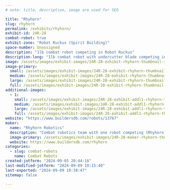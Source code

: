 ```yaml
---
# note: title, description, image are used for SEO

title: "Rhyhorn"
slug: rhyhorn
permalink: /exhibits/rhyhorn/
exhibit-id: 24R-28
combat-robot: true
exhibit-zone: "Robot Ruckus (Spirit Building)"
space-number: Unassigned
description: "1lb combat robot competing in Robot Ruckus"
description-long: "1lb combat robot with undercutter blade competing in the Robot Ruckus event."
image: /assets/images/exhibit-images/24R-28-exhibit-rhyhorn-thumbnail-img-1871-large.jpg
image-primary: 
  small: /assets/images/exhibit-images/24R-28-exhibit-rhyhorn-thumbnail-img-1871-small.jpg
  medium: /assets/images/exhibit-images/24R-28-exhibit-rhyhorn-thumbnail-img-1871-medium.jpg
  large: /assets/images/exhibit-images/24R-28-exhibit-rhyhorn-thumbnail-img-1871-large.jpg
  full: /assets/images/exhibit-images/24R-28-exhibit-rhyhorn-thumbnail-img-1871-full.jpg
additional-images: 
  - 1:
    small: /assets/images/exhibit-images/24R-28-exhibit-addl1-rhyhorn-thumbnail-img-1631-small.jpg
    medium: /assets/images/exhibit-images/24R-28-exhibit-addl1-rhyhorn-thumbnail-img-1631-medium.jpg
    large: /assets/images/exhibit-images/24R-28-exhibit-addl1-rhyhorn-thumbnail-img-1631-large.jpg
    full: /assets/images/exhibit-images/24R-28-exhibit-addl1-rhyhorn-thumbnail-img-1631-full.jpg
website: "https://www.buildersdb.com/robots/13767"
maker: 
  name: "Rhyhorn Robotics"
  description: "Combat robotics team with one robot competing (Rhyhorn), team consists of our family"
  image-primary: /assets/images/exhibit-images/24R-28-maker-rhyhorn-thumbnail-image0-medium.jpg
  website: https://www.buildersdb.com/rhyhorn
categories: 
  - slug: combat-robots
    name: Combat Robots
created-jotform: "2024-09-03 20:44:16"
last-modified-jotform: "2024-09-09 10:15:40"
last-exported: "2024-09-09 10:38:47"
sitemap: false

---
```

